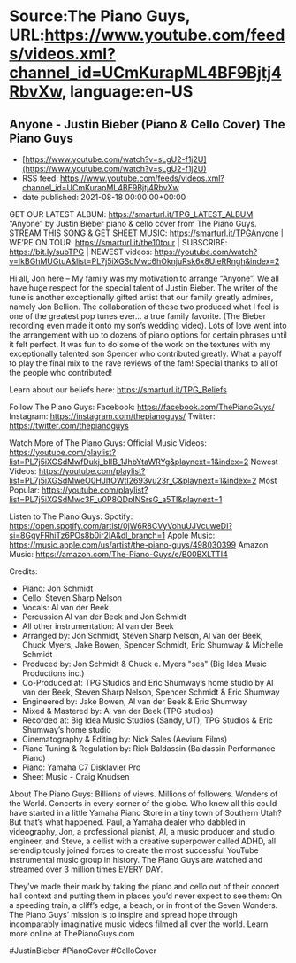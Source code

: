 # Source:The Piano Guys, URL:https://www.youtube.com/feeds/videos.xml?channel_id=UCmKurapML4BF9Bjtj4RbvXw, language:en-US

## Anyone - Justin Bieber (Piano & Cello Cover) The Piano Guys
 - [https://www.youtube.com/watch?v=sLgU2-f1j2U](https://www.youtube.com/watch?v=sLgU2-f1j2U)
 - RSS feed: https://www.youtube.com/feeds/videos.xml?channel_id=UCmKurapML4BF9Bjtj4RbvXw
 - date published: 2021-08-18 00:00:00+00:00

GET OUR LATEST ALBUM: https://smarturl.it/TPG_LATEST_ALBUM 
“Anyone” by Justin Bieber piano & cello cover from The Piano Guys.
STREAM THIS SONG & GET SHEET MUSIC: https://smarturl.it/TPGAnyone | WE’RE ON TOUR: https://smarturl.it/the10tour | SUBSCRIBE: https://bit.ly/subTPG | NEWEST videos: https://youtube.com/watch?v=IkBGhMUGtuA&list=PL7j5iXGSdMwc6hOknjuRsk6x8UieRRngh&index=2
  
Hi all, Jon here – My family was my motivation to arrange “Anyone”.  We all have huge respect for the special talent of Justin Bieber.  The writer of the tune is another exceptionally gifted artist that our family greatly admires, namely Jon Bellion. The collaboration of these two produced what I feel is one of the greatest pop tunes ever… a true family favorite.  (The Bieber recording even made it onto my son’s wedding video).  Lots of love went into the arrangement with up to dozens of piano options for certain phrases until it felt perfect.  It was fun to do some of the work on the textures with my exceptionally talented son Spencer who contributed greatly.  What a payoff to play the final mix to the rave reviews of the fam! Special thanks to all of the people who contributed!
 
Learn about our beliefs here: https://smarturl.it/TPG_Beliefs

Follow The Piano Guys:
Facebook: https://facebook.com/ThePianoGuys/
Instagram: https://instagram.com/thepianoguys/
Twitter: https://twitter.com/thepianoguys
 
Watch More of The Piano Guys:
Official Music Videos: https://youtube.com/playlist?list=PL7j5iXGSdMwfDukj_bIIB_1JhbYtaWRYg&playnext=1&index=2
Newest Videos: https://youtube.com/playlist?list=PL7j5iXGSdMweO0HJlfOWtI2693vu23r_C&playnext=1&index=2
Most Popular: https://youtube.com/playlist?list=PL7j5iXGSdMwc3F_u0P8QDpINSrsG_a5Tl&playnext=1
 
Listen to The Piano Guys:
Spotify: https://open.spotify.com/artist/0jW6R8CVyVohuUJVcuweDI?si=8GgyFRhiTz6POs8b0ir2IA&dl_branch=1
Apple Music: https://music.apple.com/us/artist/the-piano-guys/498030399
Amazon Music: https://amazon.com/The-Piano-Guys/e/B00BXLTTI4

Credits:
- Piano: Jon Schmidt
- Cello: Steven Sharp Nelson
- Vocals: Al van der Beek
- Percussion Al van der Beek and Jon Schmidt
- All other instrumentation: Al van der Beek
- Arranged by: Jon Schmidt, Steven Sharp Nelson, Al van der Beek, Chuck Myers, Jake Bowen, Spencer Schmidt, Eric Shumway & Michelle Schmidt 
- Produced by: Jon Schmidt & Chuck e. Myers "sea" (Big Idea Music Productions inc.)
- Co-Produced at: TPG Studios and Eric Shumway’s home studio by Al van der Beek, Steven Sharp Nelson,  Spencer Schmidt & Eric Shumway
- Engineered by: Jake Bowen, Al van der Beek & Eric Shumway
- Mixed & Mastered by: Al van der Beek (TPG studios)
- Recorded at: Big Idea Music Studios (Sandy, UT), TPG Studios & Eric Shumway’s home studio
- Cinematography & Editing by: Nick Sales (Aevium Films)
- Piano Tuning & Regulation by: Rick Baldassin (Baldassin Performance Piano)
- Piano: Yamaha C7 Disklavier Pro
- Sheet Music - Craig Knudsen
 
About The Piano Guys:
Billions of views. Millions of followers. Wonders of the World. Concerts in every corner of the globe. Who knew all this could have started in a little Yamaha Piano Store in a tiny town of Southern Utah? But that’s what happened. Paul, a Yamaha dealer who dabbled in videography, Jon, a professional pianist, Al, a music producer and studio engineer, and Steve, a cellist with a creative superpower called ADHD, all serendipitously joined forces to create the most successful YouTube instrumental music group in history. The Piano Guys are watched and streamed over 3 million times EVERY DAY.
 
They’ve made their mark by taking the piano and cello out of their concert hall context and putting them in places you’d never expect to see them: On a speeding train, a cliff’s edge, a beach, or in front of the Seven Wonders. The Piano Guys’ mission is to inspire and spread hope through incomparably imaginative music videos filmed all over the world.
Learn more online at ThePianoGuys.com
 
#JustinBieber #PianoCover #CelloCover

